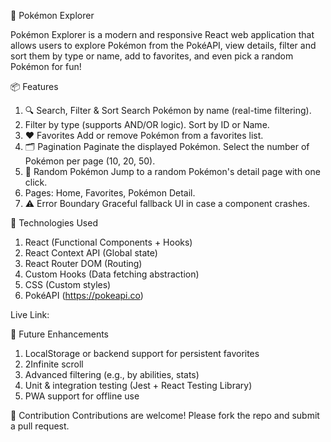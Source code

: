🧬 Pokémon Explorer  

Pokémon Explorer is a modern and responsive React web application that allows users to explore Pokémon from the PokéAPI, view details, filter and sort them by type or name, add to favorites, and even pick a random Pokémon for fun!


📦 Features
1. 🔍 Search, Filter & Sort
Search Pokémon by name (real-time filtering).
2. Filter by type (supports AND/OR logic).
Sort by ID or Name.
3. ❤️ Favorites
Add or remove Pokémon from a favorites list.
4. 🗂 Pagination
Paginate the displayed Pokémon.
Select the number of Pokémon per page (10, 20, 50).
5. 🎲 Random Pokémon
Jump to a random Pokémon's detail page with one click.
6. Pages: Home, Favorites, Pokémon Detail.
7. ⚠️ Error Boundary
Graceful fallback UI in case a component crashes.


🧱 Technologies Used
1. React (Functional Components + Hooks)
2. React Context API (Global state)
3. React Router DOM (Routing)
4. Custom Hooks (Data fetching abstraction)
5. CSS (Custom styles)
6. PokéAPI (https://pokeapi.co)


Live Link: 


🔧 Future Enhancements
1. LocalStorage or backend support for persistent favorites
2. 2Infinite scroll
3. Advanced filtering (e.g., by abilities, stats)
4. Unit & integration testing (Jest + React Testing Library)
5. PWA support for offline use


🙌 Contribution
Contributions are welcome! Please fork the repo and submit a pull request.

